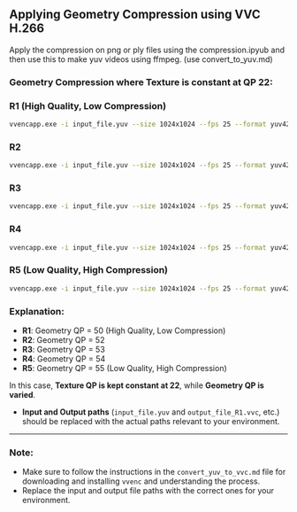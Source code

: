 ## Applying Geometry Compression using VVC H.266

Apply the compression on png or ply files using the compression.ipyub and then use this to make yuv videos using ffmpeg. (use convert_to_yuv.md)

### Geometry Compression where Texture is constant at QP 22:

### R1 (High Quality, Low Compression)
```bash
vvencapp.exe -i input_file.yuv --size 1024x1024 --fps 25 --format yuv420 --qp 50 --output output_file_R1.vvc
```

### R2
```bash
vvencapp.exe -i input_file.yuv --size 1024x1024 --fps 25 --format yuv420 --qp 52 --output output_file_R2.vvc
```

### R3
```bash
vvencapp.exe -i input_file.yuv --size 1024x1024 --fps 25 --format yuv420 --qp 53 --output output_file_R3.vvc
```

### R4
```bash
vvencapp.exe -i input_file.yuv --size 1024x1024 --fps 25 --format yuv420 --qp 54 --output output_file_R4.vvc
```

### R5 (Low Quality, High Compression)
```bash
vvencapp.exe -i input_file.yuv --size 1024x1024 --fps 25 --format yuv420 --qp 55 --output output_file_R5.vvc
```

### Explanation:
- **R1**: Geometry QP = 50 (High Quality, Low Compression)
- **R2**: Geometry QP = 52
- **R3**: Geometry QP = 53
- **R4**: Geometry QP = 54
- **R5**: Geometry QP = 55 (Low Quality, High Compression)

In this case, **Texture QP is kept constant at 22**, while **Geometry QP is varied**.

- **Input and Output paths** (`input_file.yuv` and `output_file_R1.vvc`, etc.) should be replaced with the actual paths relevant to your environment.

---

### Note:
- Make sure to follow the instructions in the `convert_yuv_to_vvc.md` file for downloading and installing `vvenc` and understanding the process.
- Replace the input and output file paths with the correct ones for your environment.
